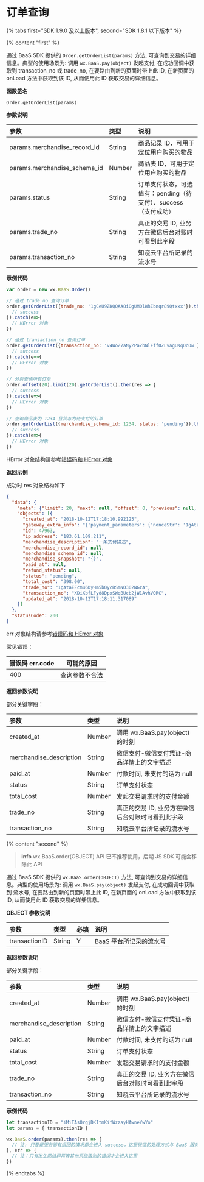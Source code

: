<!-- ex_nonav -->

# 订单查询


{% tabs first="SDK 1.9.0 及以上版本", second="SDK 1.8.1 以下版本" %}

{% content "first" %}

通过 BaaS SDK 提供的 `Order.getOrderList(params)` 方法, 可查询到交易的详细信息。典型的使用场景为: 调用 `wx.BaaS.pay(object)` 发起支付, 在成功回调中获取到 transaction_no 或 trade_no, 在要路由到新的页面时带上此 ID, 在新页面的 onLoad 方法中获取到该 ID, 从而使用此 ID 获取交易的详细信息。

**函数签名**

`Order.getOrderList(params)`

**参数说明**

| 参数                           | 类型    | 说明 |
| :------------------------------| :----- | :-- |
| params.merchandise_record_id   | String | 商品记录 ID，可用于定位用户购买的物品 |
| params.merchandise_schema_id   | Number | 商品表 ID，可用于定位用户购买的物品 |
| params.status                  | String | 订单支付状态，可选值有：pending（待支付）、success（支付成功）|
| params.trade_no                | String | 真正的交易 ID, 业务方在微信后台对账时可看到此字段 |
| params.transaction_no          | String | 知晓云平台所记录的流水号 |

**示例代码**
```js
var order = new wx.BaaS.Order()

// 通过 trade_no 查询订单
order.getOrderList({trade_no: '1gCeU9ZKQQAA8iQgUM0lWhEbnqr89Qtxxx'}).then(res => {
  // success
}).catch(e=>{
  // HError 对象
})

// 通过 transaction_no 查询订单
order.getOrderList({transaction_no: 'v4WoZ7aNyZPaZbNlFffOZLvagUKqDcOw'}).then(res => {
  // success
}).catch(e=>{
  // HError 对象
})

// 分页查询所有订单
order.offset(20).limit(20).getOrderList().then(res => {
  // success
}).catch(e=>{
  // HError 对象
})

// 查询商品表为 1234 且状态为待支付的订单
order.getOrderList({merchandise_schema_id: 1234, status: 'pending'}).then(res => {
  // success
}).catch(e=>{
  // HError 对象
})
```

HError 对象结构请参考[错误码和 HError 对象](/js-sdk/error-code.md)

**返回示例**

成功时 res 对象结构如下

```json
{
  "data": {
    "meta": {"limit": 20, "next": null, "offset": 0, "previous": null, "total_count": 1},
    "objects": [{
      "created_at": "2018-10-12T17:18:10.992125",
      "gateway_extra_info": "{'payment_parameters': {'nonceStr': '1gAtaFdVpelLBqH1iNu6Drny159aN7CL', 'timeStamp': '1539335891', 'appId': 'xxxxxxxxx', 'signType': 'MD5', 'paySign': '9A9277CEDBE9A47B5A0E4CD664E3A6E9', 'package': 'prepay_id=wx121718113084277cb388281e2112421151'}}",
      "id": 47963,
      "ip_address": "183.61.109.211",
      "merchandise_description": "一条支付描述",
      "merchandise_record_id": null,
      "merchandise_schema_id": null,
      "merchandise_snapshot": "{}",
      "paid_at": null,
      "refund_status": null,
      "status": "pending",
      "total_cost": "398.00",
      "trade_no": "1gAtaEFcmu6DyHm5b0ycBSmNO302NGzA",
      "transaction_no": "XDiXbfLFyd8DpxSWqBUcb2jW1AvhVORC",
      "updated_at": "2018-10-12T17:18:11.317089"
    }]
  },
  "statusCode": 200
}
```

err 对象结构请参考[错误码和 HError 对象](/js-sdk/error-code.md)

常见错误：

| 错误码 err.code | 可能的原因       |
|----------------|------------------|
| 400            |  查询参数不合法    |


**返回参数说明**

部分关键字段：

| 参数                    | 类型    | 说明 |
| :---------------------- | :----- | :-- |
| created_at              | Number | 调用 wx.BaaS.pay(object) 的时刻 |
| merchandise_description | String | 微信支付-微信支付凭证-商品详情上的文字描述 |
| paid_at                 | Number | 付款时间, 未支付的话为 null |
| status                  | String | 订单支付状态 |
| total_cost              | Number | 发起交易请求时的支付金额 |
| trade_no                | String | 真正的交易 ID, 业务方在微信后台对账时可看到此字段 |
| transaction_no          | String | 知晓云平台所记录的流水号 |

{% content "second" %}

> **info**
> wx.BaaS.order(OBJECT) API 已不推荐使用，后期 JS SDK 可能会移除此 API

通过 BaaS SDK 提供的 `wx.BaaS.order(OBJECT)` 方法, 可查询到交易的详细信息。典型的使用场景为: 调用 `wx.BaaS.pay(object)` 发起支付, 在成功回调中获取到 流水号, 在要路由到新的页面时带上此 ID, 在新页面的 onLoad 方法中获取到该 ID, 从而使用此 ID 获取交易的详细信息。

**OBJECT 参数说明**

| 参数          | 类型    | 必填 | 说明 |
| :------------ | :----- | :-- | :-- |
| transactionID | String |  Y  | BaaS 平台所记录的流水号 |

**返回参数说明**

部分关键字段：

| 参数                    | 类型    | 说明 |
| :---------------------- | :----- | :-- |
| created_at              | Number | 调用 wx.BaaS.pay(object) 的时刻 |
| merchandise_description | String | 微信支付-微信支付凭证-商品详情上的文字描述 |
| paid_at                 | Number | 付款时间, 未支付的话为 null |
| status                  | String | 订单支付状态 |
| total_cost              | Number | 发起交易请求时的支付金额 |
| trade_no                | String | 真正的交易 ID, 业务方在微信后台对账时可看到此字段 |
| transaction_no          | String | 知晓云平台所记录的流水号 |

**示例代码**

```js
let transactionID = "iMiTAsOrgjDKItmKifWzzayHAwneYwYo"
let params = { transactionID }

wx.BaaS.order(params).then(res => {
  // 注: 只要是服务器有返回的情况都会进入 success，这是微信的处理方式与 BaaS 服务(器)无关
}, err => {
  // 注：只有发生网络异常等其他系统级别的错误才会进入这里
})
```
{% endtabs %}

